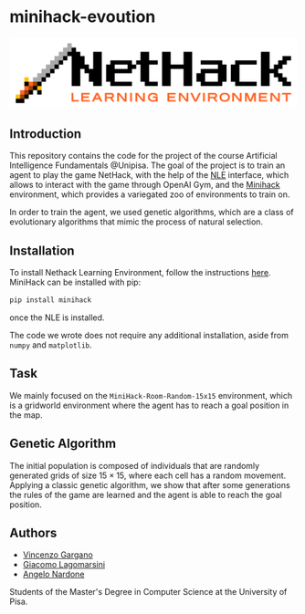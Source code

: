 # minihack-evoution


![nethack logo](images/nle_logo.png)

## Introduction
This repository contains the code for the project of the course Artificial Intelligence Fundamentals @Unipisa.
The goal of the project is to train an agent to play the game NetHack, with the help of the [NLE](https://github.com/facebookresearch/nle) 
interface, which allows to interact with the game through OpenAI Gym, and the [Minihack](https://github.com/facebookresearch/minihack) environment, which provides a
variegated zoo of environments to train on.

In order to train the agent, we used genetic algorithms, which are a class of evolutionary algorithms that mimic the process of natural selection.

## Installation
To install Nethack Learning Environment, follow the instructions [here](https://github.com/facebookresearch/nle#installation).
MiniHack can be installed with pip:
```bash
pip install minihack
```
once the NLE is installed.

The code we wrote does not require any additional installation, aside from `numpy` and `matplotlib`.

## Task
We mainly focused on the `MiniHack-Room-Random-15x15` environment, which is a gridworld environment where the agent has to reach a goal position in the map.


## Genetic Algorithm
The initial population is composed of individuals that are randomly generated grids of size $15 \times 15$, where each cell has a random movement.
Applying a classic genetic algorithm, we show that after some generations the rules of the game are learned and the agent is able to reach the goal position.

## Authors
- [Vincenzo Gargano](https://github.com/U-n-Own)
- [Giacomo Lagomarsini](https://github.com/g-lago8)
- [Angelo Nardone](https://github.com/Angelido)

Students of the Master's Degree in Computer Science at the University of Pisa.